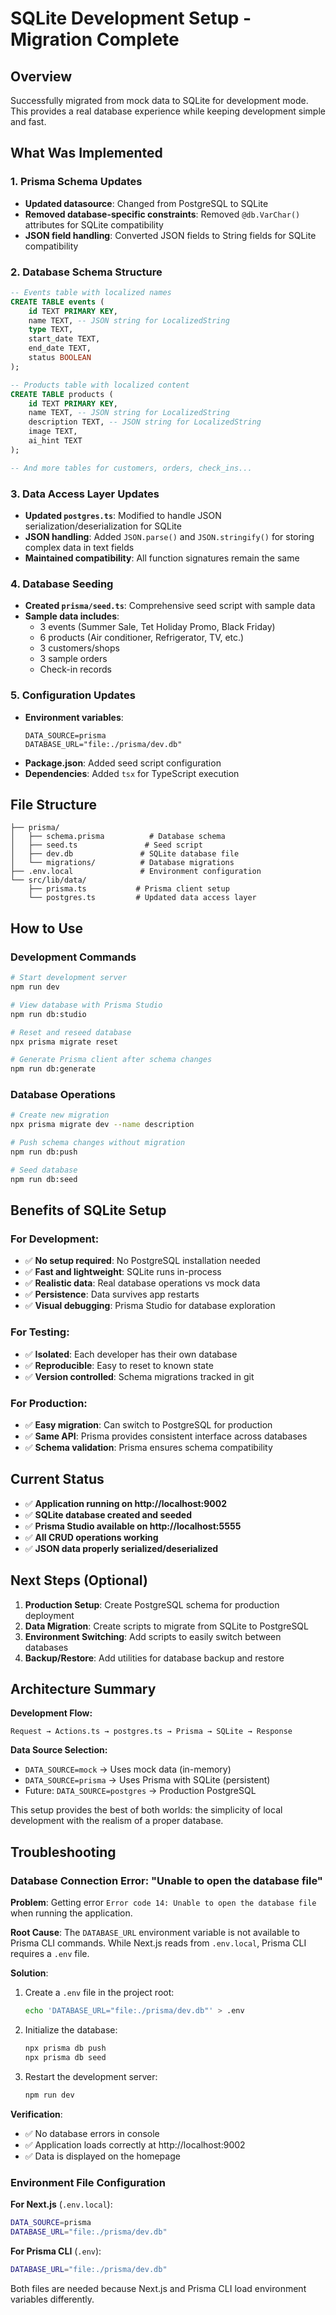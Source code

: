 # SQLite Development Setup - Migration Complete

## Overview
Successfully migrated from mock data to SQLite for development mode. This provides a real database experience while keeping development simple and fast.

## What Was Implemented

### 1. **Prisma Schema Updates**
- **Updated datasource**: Changed from PostgreSQL to SQLite
- **Removed database-specific constraints**: Removed `@db.VarChar()` attributes for SQLite compatibility
- **JSON field handling**: Converted JSON fields to String fields for SQLite compatibility

### 2. **Database Schema Structure**
```sql
-- Events table with localized names
CREATE TABLE events (
    id TEXT PRIMARY KEY,
    name TEXT, -- JSON string for LocalizedString
    type TEXT,
    start_date TEXT,
    end_date TEXT,
    status BOOLEAN
);

-- Products table with localized content
CREATE TABLE products (
    id TEXT PRIMARY KEY,
    name TEXT, -- JSON string for LocalizedString  
    description TEXT, -- JSON string for LocalizedString
    image TEXT,
    ai_hint TEXT
);

-- And more tables for customers, orders, check_ins...
```

### 3. **Data Access Layer Updates**
- **Updated `postgres.ts`**: Modified to handle JSON serialization/deserialization for SQLite
- **JSON handling**: Added `JSON.parse()` and `JSON.stringify()` for storing complex data in text fields
- **Maintained compatibility**: All function signatures remain the same

### 4. **Database Seeding**
- **Created `prisma/seed.ts`**: Comprehensive seed script with sample data
- **Sample data includes**: 
  - 3 events (Summer Sale, Tet Holiday Promo, Black Friday)
  - 6 products (Air conditioner, Refrigerator, TV, etc.)
  - 3 customers/shops
  - 3 sample orders
  - Check-in records

### 5. **Configuration Updates**
- **Environment variables**: 
  ```
  DATA_SOURCE=prisma
  DATABASE_URL="file:./prisma/dev.db"
  ```
- **Package.json**: Added seed script configuration
- **Dependencies**: Added `tsx` for TypeScript execution

## File Structure
```
├── prisma/
│   ├── schema.prisma          # Database schema
│   ├── seed.ts               # Seed script
│   ├── dev.db               # SQLite database file
│   └── migrations/          # Database migrations
├── .env.local               # Environment configuration
└── src/lib/data/
    ├── prisma.ts           # Prisma client setup
    └── postgres.ts         # Updated data access layer
```

## How to Use

### **Development Commands**
```bash
# Start development server
npm run dev

# View database with Prisma Studio
npm run db:studio

# Reset and reseed database
npx prisma migrate reset

# Generate Prisma client after schema changes
npm run db:generate
```

### **Database Operations**
```bash
# Create new migration
npx prisma migrate dev --name description

# Push schema changes without migration
npm run db:push

# Seed database
npm run db:seed
```

## Benefits of SQLite Setup

### **For Development:**
- ✅ **No setup required**: No PostgreSQL installation needed
- ✅ **Fast and lightweight**: SQLite runs in-process
- ✅ **Realistic data**: Real database operations vs mock data
- ✅ **Persistence**: Data survives app restarts
- ✅ **Visual debugging**: Prisma Studio for database exploration

### **For Testing:**
- ✅ **Isolated**: Each developer has their own database
- ✅ **Reproducible**: Easy to reset to known state
- ✅ **Version controlled**: Schema migrations tracked in git

### **For Production:**
- ✅ **Easy migration**: Can switch to PostgreSQL for production
- ✅ **Same API**: Prisma provides consistent interface across databases
- ✅ **Schema validation**: Prisma ensures schema compatibility

## Current Status
- ✅ **Application running on http://localhost:9002**
- ✅ **SQLite database created and seeded**
- ✅ **Prisma Studio available on http://localhost:5555**
- ✅ **All CRUD operations working**
- ✅ **JSON data properly serialized/deserialized**

## Next Steps (Optional)
1. **Production Setup**: Create PostgreSQL schema for production deployment
2. **Data Migration**: Create scripts to migrate from SQLite to PostgreSQL
3. **Environment Switching**: Add scripts to easily switch between databases
4. **Backup/Restore**: Add utilities for database backup and restore

## Architecture Summary

**Development Flow:**
```
Request → Actions.ts → postgres.ts → Prisma → SQLite → Response
```

**Data Source Selection:**
- `DATA_SOURCE=mock` → Uses mock data (in-memory)
- `DATA_SOURCE=prisma` → Uses Prisma with SQLite (persistent)
- Future: `DATA_SOURCE=postgres` → Production PostgreSQL

This setup provides the best of both worlds: the simplicity of local development with the realism of a proper database.

## Troubleshooting

### Database Connection Error: "Unable to open the database file"

**Problem**: Getting error `Error code 14: Unable to open the database file` when running the application.

**Root Cause**: The `DATABASE_URL` environment variable is not available to Prisma CLI commands. While Next.js reads from `.env.local`, Prisma CLI requires a `.env` file.

**Solution**:
1. Create a `.env` file in the project root:
   ```bash
   echo 'DATABASE_URL="file:./prisma/dev.db"' > .env
   ```

2. Initialize the database:
   ```bash
   npx prisma db push
   npx prisma db seed
   ```

3. Restart the development server:
   ```bash
   npm run dev
   ```

**Verification**: 
- ✅ No database errors in console
- ✅ Application loads correctly at http://localhost:9002
- ✅ Data is displayed on the homepage

### Environment File Configuration

**For Next.js** (`.env.local`):
```bash
DATA_SOURCE=prisma
DATABASE_URL="file:./prisma/dev.db"
```

**For Prisma CLI** (`.env`):
```bash
DATABASE_URL="file:./prisma/dev.db"
```

Both files are needed because Next.js and Prisma CLI load environment variables differently.
